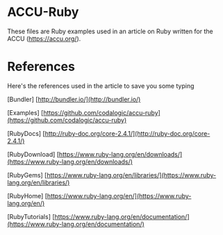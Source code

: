 # ACCU-Ruby

These files are Ruby examples used in an article on Ruby written for the
ACCU (https://accu.org/).

# References

Here's the references used in the article to save you some typing

[Bundler] [http://bundler.io/](http://bundler.io/)

[Examples] [https://github.com/codalogic/accu-ruby](https://github.com/codalogic/accu-ruby)

[RubyDocs] [http://ruby-doc.org/core-2.4.1/](http://ruby-doc.org/core-2.4.1/)

[RubyDownload] [https://www.ruby-lang.org/en/downloads/](https://www.ruby-lang.org/en/downloads/)

[RubyGems] [https://www.ruby-lang.org/en/libraries/](https://www.ruby-lang.org/en/libraries/)

[RubyHome] [https://www.ruby-lang.org/en/](https://www.ruby-lang.org/en/)

[RubyTutorials] [https://www.ruby-lang.org/en/documentation/](https://www.ruby-lang.org/en/documentation/)
